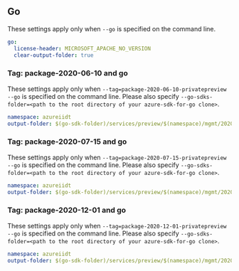 ## Go

These settings apply only when `--go` is specified on the command line.

```yaml $(go)
go:
  license-header: MICROSOFT_APACHE_NO_VERSION
  clear-output-folder: true
```

### Tag: package-2020-06-10 and go

These settings apply only when `--tag=package-2020-06-10-privatepreview --go` is specified on the command line.
Please also specify `--go-sdks-folder=<path to the root directory of your azure-sdk-for-go clone>`.

```yaml $(tag) == 'package-2020-06-10-privatepreview' && $(go)
namespace: azureiidt
output-folder: $(go-sdk-folder)/services/preview/$(namespace)/mgmt/2020-06-10-privatepreview/$(namespace)
```

### Tag: package-2020-07-15 and go

These settings apply only when `--tag=package-2020-07-15-privatepreview --go` is specified on the command line.
Please also specify `--go-sdks-folder=<path to the root directory of your azure-sdk-for-go clone>`.

```yaml $(tag) == 'package-2020-07-15-privatepreview' && $(go)
namespace: azureiidt
output-folder: $(go-sdk-folder)/services/preview/$(namespace)/mgmt/2020-07-15-privatepreview/$(namespace)
```
### Tag: package-2020-12-01 and go

These settings apply only when `--tag=package-2020-12-01-privatepreview --go` is specified on the command line.
Please also specify `--go-sdks-folder=<path to the root directory of your azure-sdk-for-go clone>`.

```yaml $(tag) == 'package-2020-12-01-privatepreview' && $(go)
namespace: azureiidt
output-folder: $(go-sdk-folder)/services/preview/$(namespace)/mgmt/2020-12-01-privatepreview/$(namespace)
```

